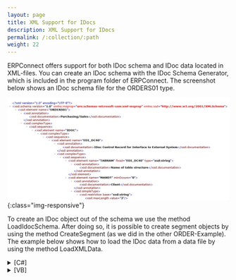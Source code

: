```yaml
---
layout: page
title: XML Support for IDocs
description: XML Support for IDocs
permalink: /:collection/:path
weight: 22
---
```


ERPConnect offers support for both IDoc schema and IDoc data located in XML-files. You can create an IDoc schema with the IDoc Schema Generator, which is included in the program folder of ERPConnect. The screenshot below shows an IDoc schema file for the ORDERS01 type.

![SampleXMLSchema](/img/contents/SampleXMLSchema.jpg){:class="img-responsive"}

To create an IDoc object out of the schema we use the method LoadIdocSchema. After doing so, it is possible to create segment objects by using the method CreateSegment (as we did in the other ORDER-Example). The example below shows how to load the IDoc data from a data file by using the method LoadXMLData.

<details>
<summary>[C#]</summary>
{% highlight csharp %}
R3Connection con = new R3Connection("SAPServer",00,"SAPUser","Password","EN","800");
con.Open(false); 
Idoc i = new Idoc();
i.Connection = con;
  
i.LoadIdocSchema(@"ORDERS01.xsd");
i.LoadXMLData(@"OrderIdoc.xml");
  
i.Send();
  
con.Close();
{% endhighlight %}
</details>

<details>
<summary>[VB]</summary>
{% highlight visualbasic %}
Dim con As New R3Connection("SAPServer",00,"SAPUser","Password","EN","800")
con.Open(False)
  
  Dim i As Idoc = New Idoc
  i.Connection = con
  
  i.LoadIdocSchema("ORDERS01.xsd")
  i.LoadXMLData("OrderIdoc.xml")
  
  i.Send()
  
 con.Close()
{% endhighlight %}
</details>

